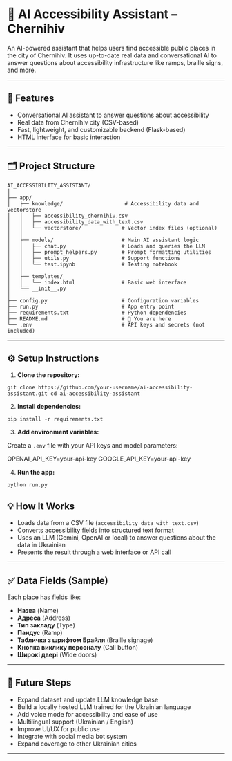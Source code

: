 # 🧠 AI Accessibility Assistant – Chernihiv

An AI-powered assistant that helps users find accessible public places in the city of Chernihiv. It uses up-to-date real data and conversational AI to answer questions about accessibility infrastructure like ramps, braille signs, and more.

---

## 🚀 Features

- Conversational AI assistant to answer questions about accessibility
- Real data from Chernihiv city (CSV-based)
- Fast, lightweight, and customizable backend (Flask-based)
- HTML interface for basic interaction

---
## 🗂️ Project Structure

```text
AI_ACCESSIBILITY_ASSISTANT/
│
├── app/
│   ├── knowledge/                    # Accessibility data and vectorstore
│   │   ├── accessibility_chernihiv.csv
│   │   ├── accessibility_data_with_text.csv
│   │   └── vectorstore/             # Vector index files (optional)
│   │
│   ├── models/                      # Main AI assistant logic
│   │   ├── chat.py                  # Loads and queries the LLM
│   │   ├── prompt_helpers.py        # Prompt formatting utilities
│   │   ├── utils.py                 # Support functions
│   │   └── test.ipynb               # Testing notebook
│   │
│   ├── templates/
│   │   └── index.html               # Basic web interface
│   └── __init__.py
│
├── config.py                        # Configuration variables
├── run.py                           # App entry point
├── requirements.txt                 # Python dependencies
├── README.md                        # 📘 You are here
└── .env                             # API keys and secrets (not included)
```

---

## ⚙️ Setup Instructions

1. **Clone the repository:**

`git clone https://github.com/your-username/ai-accessibility-assistant.git
cd ai-accessibility-assistant`


2. **Install dependencies:**

`pip install -r requirements.txt`

3. **Add environment variables:**

Create a `.env` file with your API keys and model parameters:

OPENAI_API_KEY=your-api-key
GOOGLE_API_KEY=your-api-key

4. **Run the app:**

`python run.py`


## 💡 How It Works

- Loads data from a CSV file (`accessibility_data_with_text.csv`)
- Converts accessibility fields into structured text format
- Uses an LLM (Gemini, OpenAI or local) to answer questions about the data in Ukrainian
- Presents the result through a web interface or API call

---

## ✅ Data Fields (Sample)

Each place has fields like:

- **Назва** (Name)  
- **Адреса** (Address)  
- **Тип закладу** (Type)  
- **Пандус** (Ramp)  
- **Табличка з шрифтом Брайля** (Braille signage)  
- **Кнопка виклику персоналу** (Call button)  
- **Широкі двері** (Wide doors)

---

## 📌 Future Steps

- Expand dataset and update LLM knowledge base  
- Build a locally hosted LLM trained for the Ukrainian language
- Add voice mode for accessibility and ease of use
- Multilingual support (Ukrainian / English)
- Improve UI/UX for public use
- Integrate with social media bot system
- Expand coverage to other Ukrainian cities  

---
